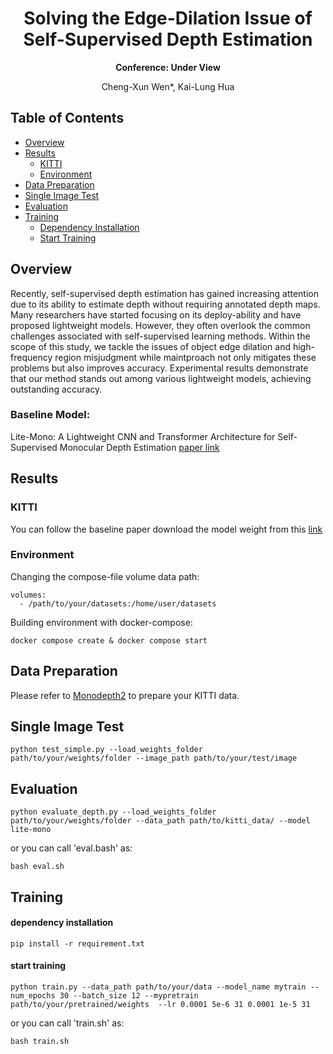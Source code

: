 <div id="top" align="center">
  
# Solving the Edge-Dilation Issue of Self-Supervised Depth Estimation
**Conference: Under View**
  
  Cheng-Xun Wen*, Kai-Lung Hua

</div>


## Table of Contents
- [Overview](#overview)
- [Results](#results)
  - [KITTI](#kitti) 
  - [Environment](#environment)
- [Data Preparation](#data-preparation)
- [Single Image Test](#single-image-test)
- [Evaluation](#evaluation)
- [Training](#training)
  - [Dependency Installation](#dependency-installation)
  - [Start Training](#start-training)

## Overview
Recently, self-supervised depth estimation has gained increasing attention due to its ability to estimate depth without requiring annotated depth maps. Many researchers have started focusing on its deploy-ability and have proposed lightweight models. However, they often overlook the common challenges associated with self-supervised learning methods. Within the scope of this study, we tackle the issues of object edge dilation and high-frequency region misjudgment while maintproach not only mitigates these problems but also improves accuracy. Experimental results demonstrate that our method stands out among various lightweight models, achieving outstanding accuracy.

### Baseline Model:
Lite-Mono: A Lightweight CNN and Transformer Architecture for Self-Supervised Monocular Depth Estimation [paper link](https://arxiv.org/abs/2211.13202)

## Results
### KITTI
You can follow the baseline paper download the model weight from this [link](https://github.com/noahzn/Lite-Mono)

### Environment
Changing the compose-file volume data path:
```
volumes:
  - /path/to/your/datasets:/home/user/datasets
```
Building environment with docker-compose:
```
docker compose create & docker compose start
```

## Data Preparation
Please refer to [Monodepth2](https://github.com/nianticlabs/monodepth2) to prepare your KITTI data. 


## Single Image Test
    python test_simple.py --load_weights_folder path/to/your/weights/folder --image_path path/to/your/test/image


## Evaluation
    python evaluate_depth.py --load_weights_folder path/to/your/weights/folder --data_path path/to/kitti_data/ --model lite-mono
  or you can call 'eval.bash' as:
  ```
  bash eval.sh
  ```

## Training
#### dependency installation 
    pip install -r requirement.txt
    
#### start training
    python train.py --data_path path/to/your/data --model_name mytrain --num_epochs 30 --batch_size 12 --mypretrain path/to/your/pretrained/weights  --lr 0.0001 5e-6 31 0.0001 1e-5 31
  or you can call 'train.sh' as:
  ```
  bash train.sh
  ```